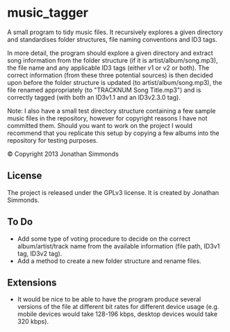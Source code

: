music_tagger
============

A small program to tidy music files. It recursively explores a given directory and standardises 
folder structures, file naming conventions and ID3 tags.

In more detail, the program should explore a given directory and extract song information from the 
folder structure (if it is artist/album/song.mp3), the file name and any applicable ID3 tags (either 
v1 or v2 or both). The correct information (from these three potential sources) is then decided upon 
before the folder structure is updated (to artist/album/song.mp3), the file renamed appropriately 
(to "TRACKNUM Song Title.mp3") and is correctly tagged (with both an ID3v1.1 and an ID3v2.3.0 tag).

Note: I also have a small test directory structure containing a few sample music files in the 
repository, however for copyright reasons I have not committed them. Should you want to work on the 
project I would recommend that you replicate this setup by copying a few albums into the repository 
for testing purposes.

© Copyright 2013 Jonathan Simmonds


License
-------
The project is released under the GPLv3 license. It is created by Jonathan Simmonds.


To Do
-----
- Add some type of voting procedure to decide on the correct album/artist/track name from the 
available information (file path, ID3v1 tag, ID3v2 tag).
- Add a method to create a new folder structure and rename files.

Extensions
----------
- It would be nice to be able to have the program produce several versions of the file at different 
bit rates for different device usage (e.g. mobile devices would take 128-196 kbps, desktop devices 
would take 320 kbps).
